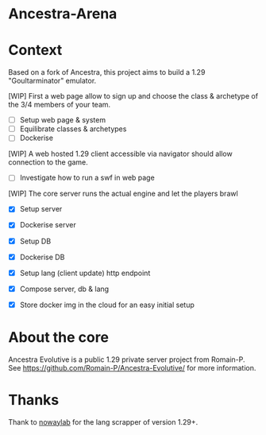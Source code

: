 Ancestra-Arena
==================

# Context
Based on a fork of Ancestra, this project aims to build a 1.29 "Goultarminator" emulator.

[WIP] First a web page allow to sign up and choose the class & archetype of the 3/4 members of your team.

* [ ] Setup web page & system
* [ ] Equilibrate classes & archetypes 
* [ ] Dockerise

[WIP] A web hosted 1.29 client accessible via navigator should allow connection to the game.

* [ ] Investigate how to run a swf in web page 

[WIP] The core server runs the actual engine and let the players brawl

* [x] Setup server
* [x] Dockerise server
* [x] Setup DB
* [x] Dockerise DB
* [x] Setup lang (client update) http endpoint
* [x] Compose server, db & lang
* [x] Store docker img in the cloud for an easy initial setup
 

# About the core
Ancestra Evolutive is a public 1.29 private server project from Romain-P. See https://github.com/Romain-P/Ancestra-Evolutive/ for more information.

# Thanks
Thank to [nowaylab](https://github.com/nowaylab/dofusretro-langs-scrapper) for the lang scrapper of version 1.29+.
